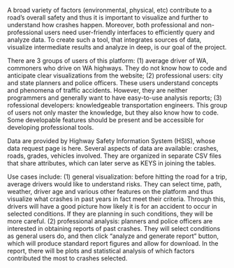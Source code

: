 A broad variety of factors (environmental, physical, etc) contribute to a road’s overall safety and thus it is important to visualize and further to understand how crashes happen. Moreover, both professional and non-professional users need user-friendly interfaces to efficiently query and analyze data. To create such a tool, that integrates sources of data, visualize intermediate results and analyze in deep, is our goal of the project.

There are 3 groups of users of this platform:
    (1) average driver of WA, commoners who drive on WA highways. They do not know how to code and anticipate clear visualizations from the website;
    (2) professional users: city and state planners and police officers. These users understand concepts and phenomena of traffic accidents. However, they are neither programmers and generally want to have easy-to-use analysis reports;
    (3) rofessional developers: knowledgeable transportation engineers. This group of users not only master the knowledge, but they also know how to code. Some developable features should be present and be accessible for developing professional tools.

Data are provided by Highway Safety Information System (HSIS), whose data request page is here. Several aspects of data are available: crashes, roads, grades, vehicles involved. They are organized in separate CSV files that share attributes, which can later serve as KEYS in joining the tables.

Use cases include:
    (1) general visualization: before hitting the road for a trip, average drivers would like to understand risks. They can select time, path, weather, driver age and various other features on the platform and thus visualize what crashes in past years in fact meet their criteria. Through this, drivers will have a good picture how likely it is for an accident to occur in selected conditions. If they are planning in such conditions, they will be more careful.
    (2) professional analysis: planners and police officers are interested in obtaining reports of past crashes. They will select conditions as general users do, and then click “analyze and generate report” button, which will produce standard report figures and allow for download. In the report, there will be plots and statistical analysis of which factors contributed the most to crashes selected.
